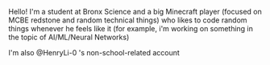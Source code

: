 Hello! I'm a student at Bronx Science and a big Minecraft player (focused on MCBE redstone and random technical things) who likes to code random things whenever he feels like it (for example, i'm working on something in the topic of AI/ML/Neural Networks)

I'm also @HenryLi-0 's non-school-related account
